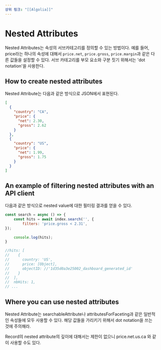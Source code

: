 ```yaml
---
상위 링크: "[[Algolia]]"
---
```

# Nested Attributes
Nested Attributes는 속성의 서브카테고리를 정의할 수 있는 방법이다. 예를 들어, price라는 하나의 속성에 대해서 `price.net`, `price.gross`, `price.margin`과 같은 다른 값들을 설정할 수 있다. 서브 카테고리를 부모 요소와 구분 짓기 위해서는 'dot notation'을 사용한다.

## How to create nested attributes
Nested Attribute는 다음과 같은 방식으로 JSON에서 표현된다.
```json
[
  {
    "country": "CA",
    "price": {
      "net": 2.30,
      "gross": 2.62
    }
  },
  {
    "country": "US",
    "price": {
      "net": 1.99,
      "gross": 1.75
    }
  }
]
```

## An example of filtering nested attributes with an API client

다음과 같은 방식으로 nested value에 대한 필터링 결과를 얻을 수 있다.
```javascript
const search = async () => {  
    const hits = await index.search('', {  
        filters: 'price.gross < 2.31',  
});  
  
    console.log(hits);  
}

//hits: [
//    {
//      country: 'US',
//      price: [Object],
//      objectID: //'1d35d0a3e25002_dashboard_generated_id'
//    }
//  ],
//  nbHits: 1,
// ... 

```

## Where you can use nested attributes
Nested Attribute는 searchableAttribute나 attributesForFaceting과 같은 일반적인 속성들에 모두 사용할 수 있다. 해당 값들을 가리키기 위해서 dot notation을 쓰는 것에 주의해라.

Record의 nested attribute의 깊이에 대해서는 제한이 없으니 price.net.us.ca 와 같이 사용할 수도 있다.